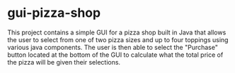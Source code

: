 # gui-pizza-shop
This project contains a simple GUI for a pizza shop built in Java that allows the user to select from one of two pizza sizes and up to four toppings using various java components. The user is then able to select the "Purchase" button located at the bottom of the GUI to calculate what the total price of the pizza will be given their selections.
